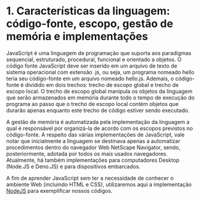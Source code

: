 # 1. Características da linguagem: código-fonte, escopo, gestão de memória e implementações

JavaScript é uma linguagem de programação que suporta aos paradigmas sequencial, estruturado, procedural, funcional e orientado a objetos.  O código fonte JavaScript deve
ser inserido em um arquivo de texto de sistema operacional com extensão .js, ou seja, um programa nomeado hello teria seu código-fonte em um arquivo nomeado hello.js.
Ademais, o código-fonte é dividido em dois trechos: trecho de escopo global e trecho de escopo local. O trecho de escopo global manipula os objetos da linguagem que
serão armazenados em memória durante todo o tempo de execução do programa ao passo que o trecho de escopo local contém objetos que durarão apenas enquanto este trecho de
código estiver sendo executado.

A gestão de memória é automatizada pela implementação da linguagem a qual é responsável por organizá-la de acordo com os escopos previstos no código-fonte.
A respeito das várias implementações de JavaScript, vale notar que inicialmente a linguagem se destinava apenas a automatizar procedimentos dentro do navegador Web NetScape
Navigator, sendo, posteriormente, adotada por todos os mais usados navegadores.  Atualmente, há também implementações para computadores Desktop (Node.JS e Deno.JS) e
para dispositivos embarcados.

A fim de aprender JavaScript sem ter a necessidade de conhecer o ambiente Web (incluindo HTML e CSS), utilizaremos aqui a implementação [NodeJS](https://nodejs.org/en)
para exemplificar nossos códigos.  
